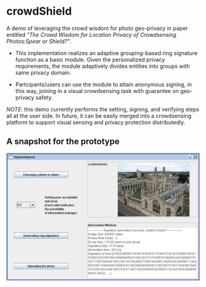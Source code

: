 # crowdShield
A demo of leveraging the crowd wisdom for photo geo-privacy in paper entitled *"The Crowd Wisdom for Location Privacy of Crowdsensing Photos:Spear or Shield?"*.

- This implementation realizes an adaptive grouping-based ring signature function as a basic module. Given the personalized privacy requirements, 
the module adaptively divides entities into groups with same privacy domain.

- Partcipants/users can use the module to attain anonymous signing, in this way, joining in a visual crowdsensing task with guarantee on geo-privacy safety.

*NOTE*: this demo currently performs the setting, signing, and verifying steps all at the user side.
In future, it can be easily merged into a crowdsensing platform to support visual sensing and privacy protection distributedly.

## A snapshot for the prototype
![UI](./UI-snapshot.JPG)
